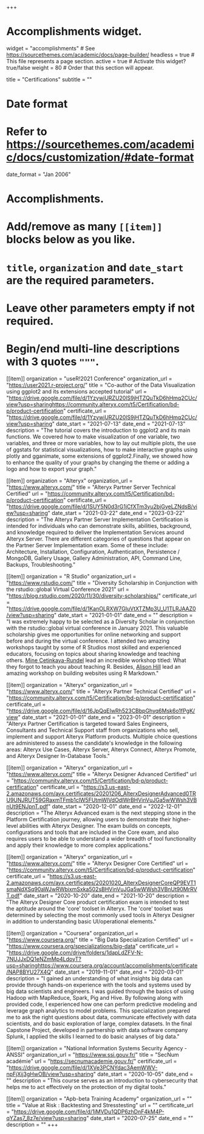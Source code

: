 +++
# Accomplishments widget.
widget = "accomplishments"  # See https://sourcethemes.com/academic/docs/page-builder/
headless = true  # This file represents a page section.
active = true  # Activate this widget? true/false
weight = 80  # Order that this section will appear.

title = "Certifications"
subtitle = ""

# Date format
#   Refer to https://sourcethemes.com/academic/docs/customization/#date-format
date_format = "Jan 2006"

# Accomplishments.
#   Add/remove as many `[[item]]` blocks below as you like.
#   `title`, `organization` and `date_start` are the required parameters.
#   Leave other parameters empty if not required.
#   Begin/end multi-line descriptions with 3 quotes `"""`.

[[item]]
  organization = "useR!2021 Conference"
  organization_url = "https://user2021.r-project.org/"
  title = "Co-author of the Data Visualization using ggplot2 and its extensions accepted tutorial"
  url = "https://drive.google.com/file/d/1YzywjURZU20lS9jHTZQuTkD6hHmq2CUc/view?usp=sharinghttps://community.alteryx.com/t5/Certification/bd-p/product-certification"
  certificate_url = "https://drive.google.com/file/d/1YzywjURZU20lS9jHTZQuTkD6hHmq2CUc/view?usp=sharing"
  date_start = "2021-07-13"
  date_end = "2021-07-13"
  description = "The tutorial covers the introduction to ggplot2 and its main functions. We covered how to make visualization of one variable, two variables, and three or more variables, how to lay out multiple plots, the use of ggstats for statistical visualizations, how to make interactive graphs using plotly and gganimate, some extensions of ggplot2.Finally, we showed how to enhance the quality of your graphs by changing the theme or adding a logo and how to export your graph."
  
[[item]]
  organization = "Alteryx"
  organization_url = "https://www.alteryx.com/"
  title = "Alteryx Partner Server Technical Certified"
  url = "https://community.alteryx.com/t5/Certification/bd-p/product-certification"
  certificate_url = "https://drive.google.com/file/d/1SUY5N0d3rG1jCfXTm3yu2bjGyeLZNdsB/view?usp=sharing"
  date_start = "2021-03-22"
  date_end = "2023-03-22"
  description = "The Alteryx Partner Server Implementation Certification is intended for individuals who can demonstrate skills, abilities, background, and knowledge required to deliver the Implementation Services around Alteryx Server. There are different categories of questions that appear on the Partner Server Implementation exam. Some of these include: Architecture, Installation, Configuration, Authentication, Persistence / MongoDB, Gallery Usage, Gallery Administration, API, Command Line, Backups, Troubleshooting."

[[item]]
  organization = "R Studio"
  organization_url = "https://www.rstudio.com/"
  title = "Diversity Scholarship in Conjunction with the rstudio::global Virtual Conference 2021"
  url = "https://blog.rstudio.com/2020/11/30/diversity-scholarships/"
  certificate_url = "https://drive.google.com/file/d/1KanOLRXW7GIuVtXTZMp3U_U1TLRJAAZ0/view?usp=sharing"
  date_start = "2021-01-01"
  date_end = ""
  description = "I was extremely happy to be selected as a Diversity Scholar in conjunction with the rstudio::global virtual conference in January 2021. This valuable scholarship gives me opportunities for online networking and support before and during the virtual conference. I attended two amazing workshops taught by some of R Studios most skilled and experienced educators, focusing on topics about sharing knowledge and teaching others. [Mine Cetinkaya-Rundel](http://mine-cr.com/) lead an incredible workshop titled: What they forgot to teach you about teaching R. Besides, [Alison Hill](https://alison.rbind.io/) lead an amazing workshop on building websites using R Markdown."

[[item]]
  organization = "Alteryx"
  organization_url = "https://www.alteryx.com/"
  title = "Alteryx Partner Technical Certified"
  url = "https://community.alteryx.com/t5/Certification/bd-p/product-certification"
  certificate_url = "https://drive.google.com/file/d/16JpQqEIwRh523CBbpGhyq6Msk6o1fPgK/view"
  date_start = "2021-01-01"
  date_end = "2023-01-01"
  description = "Alteryx Partner Certification is targeted toward Sales Engineers, Consultants and Technical Support staff from organizations who sell, implement and support Alteryx Platform products. Multiple choice questions are administered to assess the candidate's knowledge in the following areas: Alteryx Use Cases, Alteryx Server, Alteryx Connect, Alteryx Promote, and Alteryx Designer In-Database Tools."

[[item]]
  organization = "Alteryx"
  organization_url = "https://www.alteryx.com/"
  title = "Alteryx Designer Advanced Certified"
  url = "https://community.alteryx.com/t5/Certification/bd-p/product-certification"
  certificate_url = "https://s3.us-east-2.amazonaws.com/ayx.certificates/20201206_AlterxDesignerAdvanced0TRU9UNJRUT59GRaxmTFmb1clW5FUtmWlVdOdlWrBHVinVuJGa5wWWsh3VBnUt9ENJpnT.pdf"
  date_start = "2020-12-01"
  date_end = "2022-12-01"
  description = "The Alteryx Advanced exam is the next stepping stone in the Platform Certification journey, allowing users to demonstrate their higher-level abilities with Alteryx Designer. The exam builds on concepts, configurations and tools that are included in the Core exam, and also requires users to be able to understand a wider breadth of tool functionality and apply their knowledge to more complex applications."

[[item]]
  organization = "Alteryx"
  organization_url = "https://www.alteryx.com/"
  title = "Alteryx Designer Core Certified"
  url = "https://community.alteryx.com/t5/Certification/bd-p/product-certification"
  certificate_url = "https://s3.us-east-2.amazonaws.com/ayx.certificates/20201020_AlterxDesignerCoreQP9EVT1smaNdXSq90aWJwRWbixmSxka502sBHVinVuJGa5wWWsh3VBnUt90MrRVT.pdf"
  date_start = "2020-10-20"
  date_end = "2021-10-20"
  description = "The Alteryx Designer Core product certification exam is intended to test the aptitude around the 'core' toolset in Alteryx. The 'core' toolset was determined by selecting the most commonly used tools in Alteryx Designer in addition to understanding basic UI/operational elements."


[[item]]
  organization = "Coursera"
  organization_url = "https://www.coursera.org/"
  title = "Big Data Specialization Certified"
  url = "https://www.coursera.org/specializations/big-data"
  certificate_url = "https://drive.google.com/drive/folders/1dapLdZFV-N-7NUJJxDQ1eNZmMp4LdoyT?usp=sharinghttps://www.coursera.org/account/accomplishments/certificate/NAP8BYU27X4Q"
  date_start = "2019-11-01"
  date_end = "2020-03-01"
  description = "I gained an understanding of what insights big data can provide through hands-on experience with the tools and systems used by big data scientists and engineers. I was guided through the basics of using Hadoop with MapReduce, Spark, Pig and Hive. By following along with provided code, I experienced how one can perform predictive modeling and leverage graph analytics to model problems. This specialization prepared me to ask the right questions about data, communicate effectively with data scientists, and do basic exploration of large, complex datasets. In the final Capstone Project, developed in partnership with data software company Splunk, I applied the skills I learned to do basic analyses of big data."

[[item]]
  organization = "National Information Systems Security Agency - ANSSI"
  organization_url = "https://www.ssi.gouv.fr/"
  title = "SecNum académie"
  url = "https://secnumacademie.gouv.fr/"
  certificate_url = "https://drive.google.com/file/d/1XVe3PCNYdac3AemWWV-npFjXij3gHwOB/view?usp=sharing"
  date_start = "2020-10-05"
  date_end = ""
  description = "This course serves as an introduction to cybersecurity that helps me to act effectively on the protection of my digital tools."

[[item]]
  organization = "Apb-beta Training Academy"
  organization_url = ""
  title = "Value at Risk : Backtesting and Stresstesting"
  url = ""
  certificate_url = "https://drive.google.com/file/d/1jMVDu1QDP6zhDnF4kM4P-qYZas7_8z7e/view?usp=sharing"
  date_start = "2020-07-25"
  date_end = ""
  description = ""
+++
